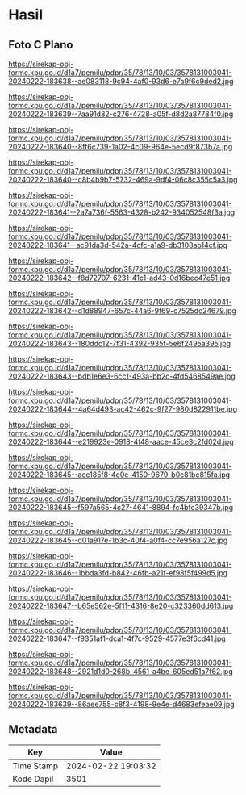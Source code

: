 # Hasil

## Foto C Plano

https://sirekap-obj-formc.kpu.go.id/d1a7/pemilu/pdpr/35/78/13/10/03/3578131003041-20240222-183638--ae083118-9c94-4af0-93d6-e7a9f6c9ded2.jpg

https://sirekap-obj-formc.kpu.go.id/d1a7/pemilu/pdpr/35/78/13/10/03/3578131003041-20240222-183639--7aa91d82-c276-4728-a05f-d8d2a87784f0.jpg

https://sirekap-obj-formc.kpu.go.id/d1a7/pemilu/pdpr/35/78/13/10/03/3578131003041-20240222-183640--8ff6c739-1a02-4c09-964e-5ecd9f873b7a.jpg

https://sirekap-obj-formc.kpu.go.id/d1a7/pemilu/pdpr/35/78/13/10/03/3578131003041-20240222-183640--c8b4b9b7-5732-469a-9df4-06c8c355c5a3.jpg

https://sirekap-obj-formc.kpu.go.id/d1a7/pemilu/pdpr/35/78/13/10/03/3578131003041-20240222-183641--2a7a736f-5563-4328-b242-934052548f3a.jpg

https://sirekap-obj-formc.kpu.go.id/d1a7/pemilu/pdpr/35/78/13/10/03/3578131003041-20240222-183641--ac91da3d-542a-4cfc-a1a9-db3108ab14cf.jpg

https://sirekap-obj-formc.kpu.go.id/d1a7/pemilu/pdpr/35/78/13/10/03/3578131003041-20240222-183642--f8d72707-6231-41c1-ad43-0d16bec47e51.jpg

https://sirekap-obj-formc.kpu.go.id/d1a7/pemilu/pdpr/35/78/13/10/03/3578131003041-20240222-183642--d1d88947-657c-44a6-9f69-c7525dc24679.jpg

https://sirekap-obj-formc.kpu.go.id/d1a7/pemilu/pdpr/35/78/13/10/03/3578131003041-20240222-183643--180ddc12-7f31-4392-935f-5e6f2495a395.jpg

https://sirekap-obj-formc.kpu.go.id/d1a7/pemilu/pdpr/35/78/13/10/03/3578131003041-20240222-183643--bdb1e6e3-6cc1-493a-bb2c-4fd5468549ae.jpg

https://sirekap-obj-formc.kpu.go.id/d1a7/pemilu/pdpr/35/78/13/10/03/3578131003041-20240222-183644--4a64d493-ac42-462c-9f27-980d822911be.jpg

https://sirekap-obj-formc.kpu.go.id/d1a7/pemilu/pdpr/35/78/13/10/03/3578131003041-20240222-183644--e219923e-0918-4f48-aace-45ce3c2fd02d.jpg

https://sirekap-obj-formc.kpu.go.id/d1a7/pemilu/pdpr/35/78/13/10/03/3578131003041-20240222-183645--ace185f8-4e0c-4150-9679-b0c81bc815fa.jpg

https://sirekap-obj-formc.kpu.go.id/d1a7/pemilu/pdpr/35/78/13/10/03/3578131003041-20240222-183645--f597a565-4c27-4641-8894-fc4bfc39347b.jpg

https://sirekap-obj-formc.kpu.go.id/d1a7/pemilu/pdpr/35/78/13/10/03/3578131003041-20240222-183645--d01a917e-1b3c-40f4-a0f4-cc7e956a127c.jpg

https://sirekap-obj-formc.kpu.go.id/d1a7/pemilu/pdpr/35/78/13/10/03/3578131003041-20240222-183646--1bbda3fd-b842-46fb-a21f-ef98f5f499d5.jpg

https://sirekap-obj-formc.kpu.go.id/d1a7/pemilu/pdpr/35/78/13/10/03/3578131003041-20240222-183647--b65e562e-5f11-4316-8e20-c323360dd613.jpg

https://sirekap-obj-formc.kpu.go.id/d1a7/pemilu/pdpr/35/78/13/10/03/3578131003041-20240222-183647--f9351af1-dca1-4f7c-9529-4577e3f6cd41.jpg

https://sirekap-obj-formc.kpu.go.id/d1a7/pemilu/pdpr/35/78/13/10/03/3578131003041-20240222-183648--2921d1d0-268b-4561-a4be-605ed51a7f62.jpg

https://sirekap-obj-formc.kpu.go.id/d1a7/pemilu/pdpr/35/78/13/10/03/3578131003041-20240222-183639--86aee755-c8f3-4198-9e4e-d4683efeae09.jpg


## Metadata

| Key        | Value               |
| ---------- | ------------------- |
| Time Stamp | 2024-02-22 19:03:32 |
| Kode Dapil | 3501                |



